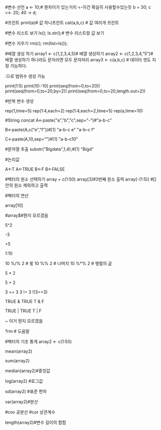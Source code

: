#변수 선언
a <- 10;# 뭔차이가 있는거지 <-이건 확실히 사용할수있는듯
b = 30;
c <<- 20;
40 -> d;



#프린트
print(a)# 값 하나프린트
cat(a,b,c) # 값 여러개 프린트



#변수 리스트 보기
ls();
ls.str();# 변수 리스트랑 값 보기



#변수 지우기
rm(c);
rm(list=ls());



#배열 생성 하기
array1 <- c(1,2,3,4,5)# 배열 생성하기
array2 <- c(1,2,3,4,"5")# 배열 생성하기 하나라도 문자라면 모두 문자처리
array3 <- c(a,b,c) # 데이터 셋도 지정 가능하다.



:으로 범위수 생성 가능

print(1:5) 
print(10:-10)
print(seq(from=0,to=20))
print(seq(from=0,to=20,by=2))
print(seq(from=0,to=20,length.out=2))



#반복 변수 생성

rep(1,time=5)
rep(1:4,each=2)
rep(1:4,each=2,time=5)
rep(a,time=10)



#String concat
A<-paste("a","b","c",sep="-")#"a-b-c"


B<-paste(A,c("e","f"))#[1] "a-b-c e" "a-b-c f"

C<-paste(A,10,sep="")#[1] "a-b-c10"



#문자열 추출
substr("Bigdata",1,4);#[1] "Bigd"



#논리값

A<-T
A<-TRUE
B<-F
B<-FALSE



#벡터의 원소 선택하기
array = c(1:50)
array[3]#3번째 원소 출력
array[-(1:5)] #[]안의 원소 제외하고 출력





#벡터의 연산

array[10]

#array$#뭔지 모르겠음

5^2
    
-3

+5

1:10

10 %/% 2 # 몫
10 %% 2 # 나머지
10 %*% 2 # 행렬의 곲

5 * 2

5 + 2

3 == 3
3 != 3
!(3==3)

TRUE & TRUE
T & F

TRUE | TRUE
T | F

~ 이거 뭔지 모르겠음

?rm # 도움말



#벡터의 기초 통계
array2 <- c(1:50)

mean(array2)

sum(array2)

median(array2)#중앙값

log(array2) #로그값

sd(array2) #표준 편차

var(array2)#분산

#cov  공분산
#cor  상관계수

length(array2)#변수 길이의 합합

